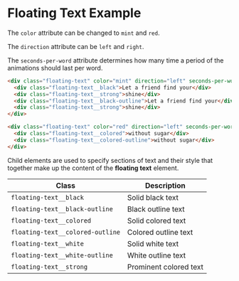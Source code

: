 # Floating Text Example

The `color` attribute can be changed to `mint` and `red`.

The `direction` attribute can be `left` and `right`.

The `seconds-per-word` attribute determines how many time a period of the animations should last per word.

```html
<div class="floating-text" color="mint" direction="left" seconds-per-word="5">
  <div class="floating-text__black">Let a friend find your</div>
  <div class="floating-text__strong">shine</div>
  <div class="floating-text__black-outline">Let a friend find your</div>
  <div class="floating-text__strong">shine</div>
</div>
```

```html
<div class="floating-text" color="red" direction="left" seconds-per-word="5">
  <div class="floating-text__colored">without sugar</div>
  <div class="floating-text__colored-outline">without sugar</div>
</div>
```

Child elements are used to specify sections of text and their style that together make up the content of the **floating text** element.

| Class                            | Description            |
| -------------------------------- | ---------------------- |
| `floating-text__black`           | Solid black text       |
| `floating-text__black-outline`   | Black outline text     |
| `floating-text__colored`         | Solid colored text     |
| `floating-text__colored-outline` | Colored outline text   |
| `floating-text__white`           | Solid white text       |
| `floating-text__white-outline`   | White outline text     |
| `floating-text__strong`          | Prominent colored text |
